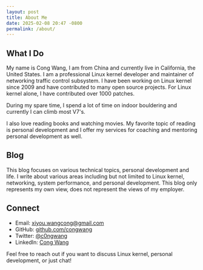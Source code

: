 ```yaml
---
layout: post
title: About Me
date: 2025-02-08 20:47 -0800
permalink: /about/
---
```


## What I Do
My name is Cong Wang, I am from China and currently live in California, the United States. I am a professional Linux kernel developer and maintainer of networking traffic control subsystem. I have been working on Linux kernel since 2009 and have contributed to many open source projects. For Linux kernel alone, I have contributed over 1000 patches.

During my spare time, I spend a lot of time on indoor bouldering and currently I can climb most V7's.

I also love reading books and watching movies. My favorite topic of reading is personal development and I offer my services for coaching and mentoring personal development as well.

## Blog

This blog focuses on various technical topics, personal development and life. I write about various areas including but not limited to Linux kernel, networking, system performance, and personal development. This blog only represents my own view, does not represent the views of my employer.

## Connect
- Email: [xiyou.wangcong@gmail.com](mailto:xiyou.wangcong@gmail.com)
- GitHub: [github.com/congwang](https://github.com/congwang)
- Twitter: [@c0ngwang](https://x.com/c0ngwang)
- LinkedIn: [Cong Wang](https://www.linkedin.com/in/cong-wang-b96762b/)

Feel free to reach out if you want to discuss Linux kernel, personal development, or just chat!
